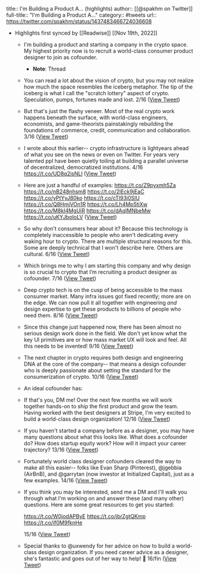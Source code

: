 title:: I'm Building a Product A... (highlights)
author:: [[@spakhm on Twitter]]
full-title:: "I'm Building a Product A..."
category:: #tweets
url:: https://twitter.com/spakhm/status/1437483466724036608

- Highlights first synced by [[Readwise]] [[Nov 19th, 2022]]
	- I'm building a product and starting a company in the crypto space. My highest priority now is to recruit a world-class consumer product designer to join as cofounder.
		- **Note**: Thread
	- You can read a lot about the vision of crypto, but you may not realize how much the space resembles the iceberg metaphor. The tip of the iceberg is what I call the "scratch lottery" aspect of crypto. Speculation, pumps, fortunes made and lost. 2/16 ([View Tweet](https://twitter.com/spakhm/status/1437483469307736064))
	- But that's just the flashy veneer. Most of the real crypto work happens beneath the surface, with world-class engineers, economists, and game-theorists painstakingly rebuilding the foundations of commerce, credit, communication and collaboration. 3/16 ([View Tweet](https://twitter.com/spakhm/status/1437483472851927040))
	- I wrote about this earlier-- crypto infrastructure is lightyears ahead of what you see on the news or even on Twitter. For years very talented ppl have been quietly toiling at building a parallel universe of decentralized, democratized institutions. 4/16
	  https://t.co/UD8q2isNLl ([View Tweet](https://twitter.com/spakhm/status/1437483478128357377))
	- Here are just a handful of examples: https://t.co/Z9pyxmh5Za https://t.co/nB248nhsm8 https://t.co/2lEck9jEaC https://t.co/yPtYyJ80ko https://t.co/cTl93j0SlU https://t.co/Q8HmjVOn1R https://t.co/Lh4Mp5tiXw https://t.co/M8kI4MgUjR https://t.co/dAqIMNbeMw https://t.co/uKYJboIoLV ([View Tweet](https://twitter.com/spakhm/status/1437483481223757829))
	- So why don't consumers hear about it? Because this technology is completely inaccessible to people who aren't dedicating every waking hour to crypto. There are multiple structural reasons for this. Some are deeply technical that I won't describe here. Others are cultural. 6/16 ([View Tweet](https://twitter.com/spakhm/status/1437483483987808258))
	- Which brings me to why I am starting this company and why design is so crucial to crypto that I’m recruiting a product designer as cofounder. 7/16 ([View Tweet](https://twitter.com/spakhm/status/1437483486642794500))
	- Deep crypto tech is on the cusp of being accessible to the mass consumer market. Many infra issues got fixed recently; more are on the edge. We can now pull it all together with engineering *and* design expertise to get these products to billions of people who need them. 8/16 ([View Tweet](https://twitter.com/spakhm/status/1437483489276821507))
	- Since this change just happened now, there has been almost no serious design work done in the field. We don't yet know what the key UI primitives are or how mass market UX will look and feel. All this needs to be invented! 9/16 ([View Tweet](https://twitter.com/spakhm/status/1437483491713712135))
	- The next chapter in crypto requires both design and engineering DNA at the core of the company-- that means a design cofounder who is deeply passionate about setting the standard for the consumerization of crypto. 10/16 ([View Tweet](https://twitter.com/spakhm/status/1437483494129557504))
	- An ideal cofounder has:
	- If that's you, DM me! Over the next few months we will work together hands-on to ship the first product and grow the team. Having worked with the best designers at Stripe, I'm very excited to build a world-class design organization! 12/16 ([View Tweet](https://twitter.com/spakhm/status/1437483499217317889))
	- If you haven't started a company before as a designer, you may have many questions about what this looks like. What does a cofounder do? How does startup equity work? How will it impact your career trajectory? 13/16 ([View Tweet](https://twitter.com/spakhm/status/1437483501796749313))
	- Fortunately world class designer cofounders cleared the way to make all this easier-- folks like Evan Sharp (Pinterest), @jgebbia (AirBnB), and @garrytan (now investor at Initialized Capital), just as a few examples. 14/16 ([View Tweet](https://twitter.com/spakhm/status/1437483504808259586))
	- If you think you may be interested, send me a DM and I'll walk you through what I'm working on and answer these (and many other) questions. Here are some great resources to get you started:
	  
	  https://t.co/W0jodAPByE
	  https://t.co/jbrZgtQKmp
	  https://t.co/if0M9fknHe
	  
	  15/16 ([View Tweet](https://twitter.com/spakhm/status/1437483507270373376))
	- Special thanks to @uxwendy for her advice on how to build a world-class design organization. If you need career advice as a designer, she's fantastic and goes out of her way to help! 🙏 16/fin ([View Tweet](https://twitter.com/spakhm/status/1437483509958922240))